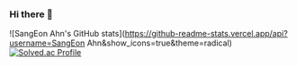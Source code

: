 ### Hi there 👋
![SangEon Ahn's GitHub stats](https://github-readme-stats.vercel.app/api?username=SangEon Ahn&show_icons=true&theme=radical)
[![Solved.ac Profile](http://mazassumnida.wtf/api/v2/generate_badge?boj=mouseondesk)](https://solved.ac/mouseondesk/)
<!--
**sangeon-ahn/sangeon-ahn** is a ✨ _special_ ✨ repository because its `README.md` (this file) appears on your GitHub profile.

Here are some ideas to get you started:

- 🔭 I’m currently working on ...
- 🌱 I’m currently learning ...
- 👯 I’m looking to collaborate on ...
- 🤔 I’m looking for help with ...
- 💬 Ask me about ...
- 📫 How to reach me: ...
- 😄 Pronouns: ...
- ⚡ Fun fact: ...
-->
